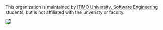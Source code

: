 This organization is maintained by [ITMO University, Software Engineering](https://se.ifmo.ru/) students, but is not affiliated with the unveristy or faculty.

<img src="https://se.ifmo.ru/o/helios-theme/images/itmo-cs-logo.png" style="background-color:#101f27;" />
